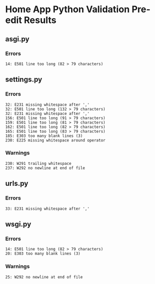 # Home App Python Validation Pre-edit Results

## asgi.py

### Errors
    14: E501 line too long (82 > 79 characters)

## settings.py
### Errors
    32: E231 missing whitespace after ','
    32: E501 line too long (132 > 79 characters)
    32: E231 missing whitespace after ','
    156: E501 line too long (91 > 79 characters)
    159: E501 line too long (81 > 79 characters)
    162: E501 line too long (82 > 79 characters)
    165: E501 line too long (83 > 79 characters)
    185: E303 too many blank lines (3)
    230: E225 missing whitespace around operator

### Warnings
    230: W291 trailing whitespace
    237: W292 no newline at end of file

## urls.py
### Errors

    33: E231 missing whitespace after ','

## wsgi.py
### Errors

    14: E501 line too long (82 > 79 characters)
    20: E303 too many blank lines (3)

### Warnings
    25: W292 no newline at end of file      